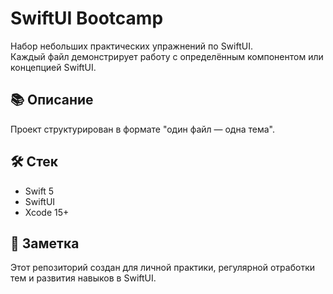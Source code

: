 
# SwiftUI Bootcamp

Набор небольших практических упражнений по SwiftUI.  
Каждый файл демонстрирует работу с определённым компонентом или концепцией SwiftUI.

## 📚 Описание

Проект структурирован в формате "один файл — одна тема".

## 🛠 Стек

- Swift 5
- SwiftUI
- Xcode 15+

## 📝 Заметка

Этот репозиторий создан для личной практики, регулярной отработки тем и развития навыков в SwiftUI.
